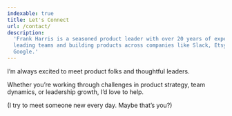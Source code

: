 ```yaml
---
indexable: true
title: Let's Connect
url: /contact/
description:
  'Frank Harris is a seasoned product leader with over 20 years of experience
  leading teams and building products across companies like Slack, Etsy, and
  Google.'
---
```


I’m always excited to meet product folks and thoughtful leaders.

Whether you’re working through challenges in product strategy, team dynamics, or
leadership growth, I’d love to help.

(I try to meet someone new every day. Maybe that’s you?)
